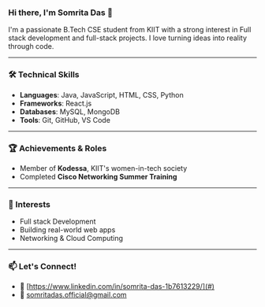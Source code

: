 ### Hi there, I'm Somrita Das 👋

I'm a passionate B.Tech CSE student from KIIT with a strong interest in Full stack development and full-stack projects. I love turning ideas into reality through code.

---

### 🛠️ Technical Skills
- **Languages**: Java, JavaScript, HTML, CSS, Python
- **Frameworks**:  React.js
- **Databases**: MySQL, MongoDB
- **Tools**: Git, GitHub, VS Code

---

### 🏆 Achievements & Roles
- Member of **Kodessa**, KIIT's women-in-tech society
- Completed **Cisco Networking Summer Training**

---

### 🎯 Interests
- Full stack Development
- Building real-world web apps
- Networking & Cloud Computing

---

### 📫 Let's Connect!
- 💼 [https://www.linkedin.com/in/somrita-das-1b7613229/](#)
- 📧 somritadas.official@gmail.com
